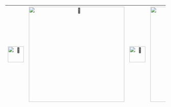 | <img src="https://data.whicdn.com/images/314729688/original.gif" alt="🌈" width="50px">| <img src="https://i.pinimg.com/originals/f7/fb/cd/f7fbcd4ca0cf8ffe43d9b7dc1b305ba3.gif" alt="🌈" width="300px"> | <img src="https://data.whicdn.com/images/314729688/original.gif" alt="🌈" width="50px"> | <img src="https://i.pinimg.com/originals/f7/fb/cd/f7fbcd4ca0cf8ffe43d9b7dc1b305ba3.gif" alt="🌈" width="300px"> | <img src="https://data.whicdn.com/images/314729688/original.gif" alt="🌈" width="50px"> | <img src="https://i.pinimg.com/originals/f7/fb/cd/f7fbcd4ca0cf8ffe43d9b7dc1b305ba3.gif" alt="🌈" width="300px"> |<img src="https://data.whicdn.com/images/314729688/original.gif" alt="🌈" width="50px"> |
|:--:|:--:|:--:|:--:|:--:|:--:|:--:|

